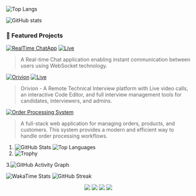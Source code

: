 ![Top Langs](https://github-readme-stats.vercel.app/api/top-langs/?username=yourusername&layout=compact&theme=tokyonight)

![GitHub stats](https://github-readme-stats.vercel.app/api?username=yourusername&show_icons=true&theme=radical)

### 🚀 Featured Projects

[![RealTime ChatApp](https://img.shields.io/badge/Project-RealTime%20ChatApp-green?style=for-the-badge&logo=socketdotio&logoColor=white)](https://github.com/dpokk/realtime-chatapp)
[![Live](https://img.shields.io/badge/Live-Demo-brightgreen?style=for-the-badge&logo=vercel&logoColor=white)](https://your-live-url.com)
> A Real-time Chat application enabling instant communication between users using WebSocket technology.

[![Orivion](https://img.shields.io/badge/Project-Orivion-blue?style=for-the-badge&logo=typescript)](https://github.com/dpokk/orivion)
[![Live](https://img.shields.io/badge/Live-Demo-blue?style=for-the-badge&logo=vercel&logoColor=white)](https://your-live-url.com)
> Orivion - A Remote Technical Interview platform with Live video calls, an interactive Code Editor, and full interview management tools for candidates, interviewers, and admins.

[![Order Processing System](https://img.shields.io/badge/Project-Order%20Processing%20System-orange?style=for-the-badge&logo=javascript)](https://github.com/dpokk/order-processing-system)
> A full-stack web application for managing orders, products, and customers. This system provides a modern and efficient way to handle order processing workflows.


1. ![GitHub Stats](https://github-readme-stats.vercel.app/api?username=yourusername&show_icons=true&theme=radical)
![Top Languages](https://github-readme-stats.vercel.app/api/top-langs/?username=yourusername&layout=compact&theme=radical)
2. ![Trophy](https://github-profile-trophy.vercel.app/?username=yourusername&theme=monokai&column=7)

3.![GitHub Activity Graph](https://github-readme-activity-graph.cyclic.app/graph?username=yourusername&theme=github-compact)
<!-- Requires WakaTime setup -->
![WakaTime Stats](https://github-readme-stats.vercel.app/api/wakatime?username=yourwakaprofile)
![GitHub Streak](https://streak-stats.demolab.com?user=yourusername&theme=tokyonight)
<p align="center">
  <img src="https://github-readme-stats.vercel.app/api?username=yourusername&show_icons=true&theme=gruvbox" />
  <img src="https://streak-stats.demolab.com?user=yourusername&theme=gruvbox" />
  <img src="https://github-readme-stats.vercel.app/api/top-langs/?username=yourusername&layout=compact&theme=gruvbox" />
  <img src="https://github-profile-trophy.vercel.app/?username=yourusername&theme=gruvbox&column=7" />
</p>
